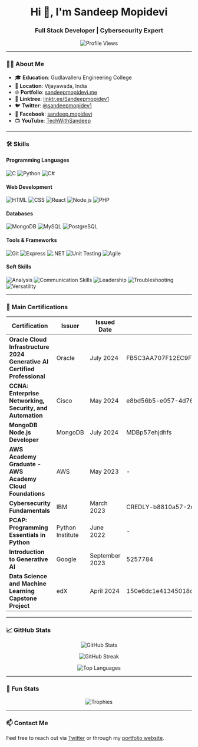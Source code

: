 <h1 align="center">Hi 👋, I'm Sandeep Mopidevi</h1>
<h3 align="center">Full Stack Developer | Cybersecurity Expert</h3>

<p align="center">
<img src="https://komarev.com/ghpvc/?username=sandeepmopidevi&label=Profile%20views&color=0e75b6&style=flat" alt="Profile Views" />
</p>

---

### 👨‍💻 About Me

- 🎓 **Education**: Gudlavalleru Engineering College  
- 📍 **Location**: Vijayawada, India  
- 🌐 **Portfolio**: [sandeepmopidevi.me](https://sandeepmopidevi.me)  
- 🔗 **Linktree**: [linktr.ee/Sandeepmopidev1](https://linktr.ee/Sandeepmopidev1)  
- 🐦 **Twitter**: [@sandeepmopidev1](https://twitter.com/sandeepmopidev1)  
- 📘 **Facebook**: [sandeep.mopidevi](https://www.facebook.com/sandeep.mopidevi)  
- 📺 **YouTube**: [TechWithSandeep](https://www.youtube.com/TechWithSandeep?sub_confirmation=1)

---

### 🛠️ Skills

#### **Programming Languages**
![C](https://img.shields.io/badge/C-A8B9CC?style=for-the-badge&logo=c&logoColor=white)
![Python](https://img.shields.io/badge/Python-3776AB?style=for-the-badge&logo=python&logoColor=white)
![C#](https://img.shields.io/badge/C%23-239120?style=for-the-badge&logo=c-sharp&logoColor=white)

#### **Web Development**
![HTML](https://img.shields.io/badge/HTML-E34F26?style=for-the-badge&logo=html5&logoColor=white)
![CSS](https://img.shields.io/badge/CSS-1572B6?style=for-the-badge&logo=css3&logoColor=white)
![React](https://img.shields.io/badge/React-61DAFB?style=for-the-badge&logo=react&logoColor=black)
![Node.js](https://img.shields.io/badge/Node.js-339933?style=for-the-badge&logo=node-dot-js&logoColor=white)
![PHP](https://img.shields.io/badge/PHP-777BB4?style=for-the-badge&logo=php&logoColor=white)

#### **Databases**
![MongoDB](https://img.shields.io/badge/MongoDB-47A248?style=for-the-badge&logo=mongodb&logoColor=white)
![MySQL](https://img.shields.io/badge/MySQL-4479A1?style=for-the-badge&logo=mysql&logoColor=white)
![PostgreSQL](https://img.shields.io/badge/PostgreSQL-336791?style=for-the-badge&logo=postgresql&logoColor=white)

#### **Tools & Frameworks**
![Git](https://img.shields.io/badge/Git-F05032?style=for-the-badge&logo=git&logoColor=white)
![Express](https://img.shields.io/badge/Express-000000?style=for-the-badge&logo=express&logoColor=white)
![.NET](https://img.shields.io/badge/.NET-512BD4?style=for-the-badge&logo=dotnet&logoColor=white)
![Unit Testing](https://img.shields.io/badge/Unit_Testing-6DB33F?style=for-the-badge)
![Agile](https://img.shields.io/badge/Agile-0078D7?style=for-the-badge)

#### **Soft Skills**
![Analysis](https://img.shields.io/badge/Analysis-FFB900?style=for-the-badge)
![Communication Skills](https://img.shields.io/badge/Communication_Skills-0078D4?style=for-the-badge)
![Leadership](https://img.shields.io/badge/Leadership-6DA55F?style=for-the-badge)
![Troubleshooting](https://img.shields.io/badge/Troubleshooting-F05032?style=for-the-badge)
![Versatility](https://img.shields.io/badge/Versatility-FF6F00?style=for-the-badge)

---

### 📜 Main Certifications

| Certification | Issuer | Issued Date | Credential ID |
|---------------|--------|-------------|---------------|
| **Oracle Cloud Infrastructure 2024 Generative AI Certified Professional** | Oracle | July 2024 | FB5C3AA707F12EC9F3E0BADAC5A20456DA4FA957BA6E56D0ADA0E37D0973F3E0 |
| **CCNA: Enterprise Networking, Security, and Automation** | Cisco | May 2024 | e8bd56b5-e057-4d76-a7d2-1d9be9d2f9b2 |
| **MongoDB Node.js Developer** | MongoDB | July 2024 | MDBp57ehjdhfs |
| **AWS Academy Graduate - AWS Academy Cloud Foundations** | AWS | May 2023 | - |
| **Cybersecurity Fundamentals** | IBM | March 2023 | CREDLY-b8810a57-2c5a-4bbc-81f1-9bfc649ad13d |
| **PCAP: Programming Essentials in Python** | Python Institute | June 2022 | - |
| **Introduction to Generative AI** | Google | September 2023 | 5257784 |
| **Data Science and Machine Learning Capstone Project** | edX | April 2024 | 150e6dc1e41345018c47f775d7ced285 |

---

### 📈 GitHub Stats

<p align="center">
<img src="https://github-readme-stats.vercel.app/api?username=sandeepmopidevi&show_icons=true&theme=radical" alt="GitHub Stats" />
</p>

<p align="center">
<img src="https://github-readme-streak-stats.herokuapp.com/?user=sandeepmopidevi&theme=radical" alt="GitHub Streak" />
</p>

<p align="center">
<img src="https://github-readme-stats.vercel.app/api/top-langs/?username=sandeepmopidevi&layout=compact&theme=radical" alt="Top Languages" />
</p>

---

### 🚀 Fun Stats

<p align="center">
<img src="https://github-profile-trophy.vercel.app/?username=sandeepmopidevi&theme=radical&no-frame=true&row=1&column=7" alt="Trophies" />
</p>

---

### 📫 Contact Me

Feel free to reach out via [Twitter](https://twitter.com/sandeepmopidev1) or through my [portfolio website](https://sandeepmopidevi.me).

